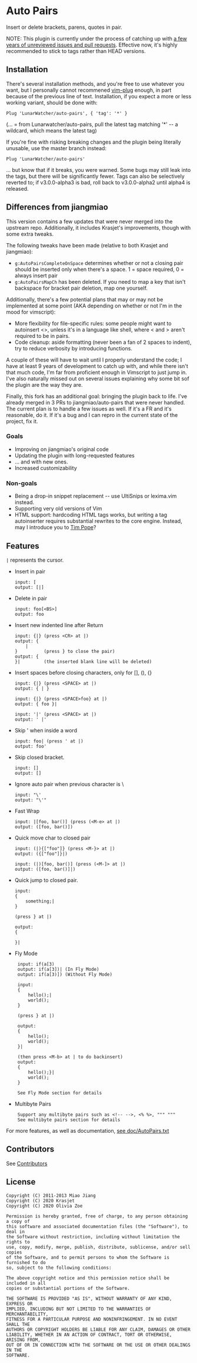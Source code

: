 # Auto Pairs

Insert or delete brackets, parens, quotes in pair.

NOTE: This plugin is currently under the process of catching up with [a few years of unreviewed issues and pull requests](https://github.com/LunarWatcher/auto-pairs/issues/5). Effective now, it's highly recommended to stick to tags rather than HEAD versions.

## Installation

There's several installation methods, and you're free to use whatever you want, but I personally cannot recommened [vim-plug](https://github.com/junegunn/vim-plug) enough, in part because of the previous line of text. Installation, if you expect a more or less working variant, should be done with:

```vim
Plug 'LunarWatcher/auto-pairs', { 'tag': '*' }
```
(... = from Lunarwatcher/auto-pairs, pull the latest tag matching '*' -- a wildcard, which means the latest tag)

If you're fine with risking breaking changes and the plugin being literally unusable, use the master branch instead:

```vim
Plug 'LunarWatcher/auto-pairs'
```
... but know that if it breaks, you were warned. Some bugs may still leak into the tags, but there will be significantly fewer. Tags can also be selectively reverted to; if v3.0.0-alpha3 is bad, roll back to v3.0.0-alpha2 until alpha4 is released.

## Differences from jiangmiao

This version contains a few updates that were never merged into the upstream repo. Additionally, it includes Krasjet's improvements, though with some extra tweaks.

The following tweaks have been made (relative to both Krasjet and jiangmiao):

* `g:AutoPairsCompleteOnSpace` determines whether or not a closing pair should be inserted only when there's a space. 1 = space required, 0 = always insert pair
* `g:AutoPairsMapCh` has been deleted. If you need to map a key that isn't backspace for bracket pair deletion, map one yourself.

Additionally, there's a few potential plans that may or may not be implemented at some point (AKA depending on whether or not I'm in the mood for vimscript):
* More flexibility for file-specific rules: some people might want to autoinsert &lt;&gt;, unless it's in a language like shell, where &lt; and &gt; aren't required to be in pairs.
* Code cleanup: aside formatting (never been a fan of 2 spaces to indent), try to reduce verbosity by introducing functions.

A couple of these will have to wait until I properly understand the code; I have at least 9 years of development to catch up with, and while there isn't that much code, I'm far from proficient enough in Vimscript to just jump in. I've also naturally missed out on several issues explaining why some bit sof the plugin are  the way they are.

Finally, this fork has an additional goal: bringing the plugin back to life. I've already merged in 3 PRs to jiangmiao/auto-pairs that were never handled. The current plan is to handle a few issues as well. If it's a FR and it's reasonable, do it. If it's a bug and I can repro in the current state of the project, fix it.

### Goals
* Improving on jiangmiao's original code
* Updating the plugin with long-requested features
* ... and with new ones.
* Increased customizability

### Non-goals
* Being a drop-in snippet replacement -- use UltiSnips or lexima.vim instead.
* Supporting very old versions of Vim
* HTML support: hardcoding HTML tags works, but writing a tag autoinserter requires substantial rewrites to the core engine. Instead, may I introduce you to [Tim Pope](https://github.com/tpope/vim-ragtag)?

## Features

`|` represents the cursor.

*   Insert in pair

        input: [
        output: [|]

*   Delete in pair

        input: foo[<BS>]
        output: foo

*   Insert new indented line after Return

        input: {|} (press <CR> at |)
        output: {
            |
        }          (press } to close the pair)
        output: {
        }|         (the inserted blank line will be deleted)


*   Insert spaces before closing characters, only for [], (), {}

        input: {|} (press <SPACE> at |)
        output: { | }

        input: {|} (press <SPACE>foo} at |)
        output: { foo }|

        input: '|' (press <SPACE> at |)
        output: ' |'

*   Skip ' when inside a word

        input: foo| (press ' at |)
        output: foo'

*   Skip closed bracket.

        input: []
        output: []

*   Ignore auto pair when previous character is \

        input: "\'
        output: "\'"

*   Fast Wrap

        input: |[foo, bar()] (press (<M-e> at |)
        output: ([foo, bar()])

*   Quick move char to closed pair

        input: (|){["foo"]} (press <M-}> at |)
        output: ({["foo"]}|)

        input: (|)[foo, bar()] (press (<M-]> at |)
        output: ([foo, bar()]|)

*   Quick jump to closed pair.

        input:
        {
            something;|
        }

        (press } at |)

        output:
        {

        }|

*  Fly Mode

        input: if(a[3)
        output: if(a[3])| (In Fly Mode)
        output: if(a[3)]) (Without Fly Mode)

        input:
        {
            hello();|
            world();
        }

        (press } at |)

        output:
        {
            hello();
            world();
        }|

        (then press <M-b> at | to do backinsert)
        output:
        {
            hello();}|
            world();
        }

        See Fly Mode section for details

*  Multibyte Pairs

        Support any multibyte pairs such as <!-- -->, <% %>, """ """
        See multibyte pairs section for details

For more features, as well as documentation, [see doc/AutoPairs.txt](https://github.com/LunarWatcher/auto-pairs/blob/master/doc/AutoPairs.txt)

## Contributors
See [Contributors](https://github.com/lunarwatcher/auto-pairs/graphs/contributors)

## License

```
Copyright (C) 2011-2013 Miao Jiang
Copyright (C) 2020 Krasjet
Copyright (C) 2020 Olivia Zoe

Permission is hereby granted, free of charge, to any person obtaining a copy of
this software and associated documentation files (the "Software"), to deal in
the Software without restriction, including without limitation the rights to
use, copy, modify, merge, publish, distribute, sublicense, and/or sell copies
of the Software, and to permit persons to whom the Software is furnished to do
so, subject to the following conditions:

The above copyright notice and this permission notice shall be included in all
copies or substantial portions of the Software.

THE SOFTWARE IS PROVIDED "AS IS", WITHOUT WARRANTY OF ANY KIND, EXPRESS OR
IMPLIED, INCLUDING BUT NOT LIMITED TO THE WARRANTIES OF MERCHANTABILITY,
FITNESS FOR A PARTICULAR PURPOSE AND NONINFRINGEMENT. IN NO EVENT SHALL THE
AUTHORS OR COPYRIGHT HOLDERS BE LIABLE FOR ANY CLAIM, DAMAGES OR OTHER
LIABILITY, WHETHER IN AN ACTION OF CONTRACT, TORT OR OTHERWISE, ARISING FROM,
OUT OF OR IN CONNECTION WITH THE SOFTWARE OR THE USE OR OTHER DEALINGS IN THE
SOFTWARE.
```
